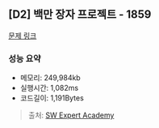 ## [D2] 백만 장자 프로젝트 - 1859

[문제 링크](https://swexpertacademy.com/main/code/problem/problemDetail.do?contestProbId=AV5LrsUaDxcDFAXc)

### 성능 요약

- 메모리: 249,984kb
- 실행시간: 1,082ms
- 코드길이: 1,191Bytes

> 출처: [SW Expert Academy](https://swexpertacademy.com/main/code/problem/problemList.do)
